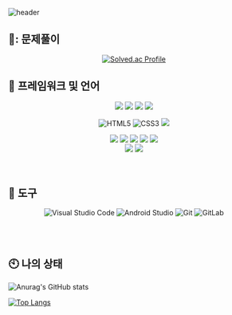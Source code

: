 

<!--
**dbwofla11/dbwofla11** is a ✨ _special_ ✨ repository because its `README.md` (this file) appears on your GitHub profile.

Here are some ideas to get you started:

- 🔭 I’m currently working on ...
- 🌱 I’m currently learning ...
- 👯 I’m looking to collaborate on ...
- 🤔 I’m looking for help with ...
- 💬 Ask me about ...
- 📫 How to reach me: ...
- 😄 Pronouns: ...
- ⚡ Fun fact: ...
-->
![header](https://capsule-render.vercel.app/api?type=waving&color=gradient&height=300&section=header&text=Jaerim_YU&fontSize=90)



 
 📑: 문제풀이 
 ---------------
<div align=center>
 
 [![Solved.ac Profile](http://mazassumnida.wtf/api/v2/generate_badge?boj=dbwofla11)](https://solved.ac/dbwofla11/)

</div>

:bookmark_tabs: 프레임워크 및 언어 
------------------------------------

<div align=center>
 <img src="https://img.shields.io/badge/python-3776AB?style=for-the-badge&logo=python&logoColor=white"> 
 <img src="https://img.shields.io/badge/node.js-339933?style=for-the-badge&logo=Node.js&logoColor=white"> 
 <img src="https://img.shields.io/badge/c-00599C?style=for-the-badge&logo=c%2B%2B&logoColor=white">
 <img src="https://img.shields.io/badge/javascript-F7DF1E?style=for-the-badge&logo=javascript&logoColor=black"> 
<br>
 
![HTML5](https://img.shields.io/badge/HTML5-E34F26.svg?&style=for-the-badge&logo=HTML5&logoColor=white)
![CSS3](https://img.shields.io/badge/CSS3-1572B6.svg?&style=for-the-badge&logo=CSS3&logoColor=white)
 <img src="https://img.shields.io/badge/react-61DAFB?style=for-the-badge&logo=react&logoColor=black"> 
<br>
 
 <img src="https://img.shields.io/badge/next-000000?style=for-the-badge&logo=next&logoColor=white">
 <img src="https://img.shields.io/badge/express-000000?style=for-the-badge&logo=express&logoColor=white">
 <img src="https://img.shields.io/badge/django-092E20?style=for-the-badge&logo=django&logoColor=white">
 <img src="https://img.shields.io/badge/flask-000000?style=for-the-badge&logo=flask&logoColor=white">
 <img src="https://img.shields.io/badge/bootstrap-7952B3?style=for-the-badge&logo=bootstrap&logoColor=white">
 <br>
 
 <img src="https://img.shields.io/badge/mysql-4479A1?style=for-the-badge&logo=mysql&logoColor=white"> 
 <img src="https://img.shields.io/badge/sqlite-003B57?style=for-the-badge&logo=sqlite&logoColor=white">
</div>
<br><br>



:wrench: 도구
-------------------------------

<div align=center>
 
![Visual Studio Code](https://img.shields.io/badge/Visual%20Studio%20Code-007ACC.svg?&style=for-the-badge&logo=Visual%20Studio%20Code&logoColor=white)
![Android Studio](https://img.shields.io/badge/Android%20Studio-3DDC84.svg?&style=for-the-badge&logo=Android%20Studio&logoColor=white)
![Git](https://img.shields.io/badge/Git-F05032.svg?&style=for-the-badge&logo=Git&logoColor=white)
![GitLab](https://img.shields.io/badge/GitLab-F05032.svg?&style=for-the-badge&logo=Gitlab&logoColor=white)
</div>


<br><br>


:clock10: 나의 상태 
----------------------

 
![Anurag's GitHub stats](https://github-readme-stats.vercel.app/api?username=dbwofla11&show_icons=true&theme=radical)<br>


[![Top Langs](https://github-readme-stats.vercel.app/api/top-langs/?username=dbwofla11)](https://github.com/anuraghazra/github-readme-stats)
